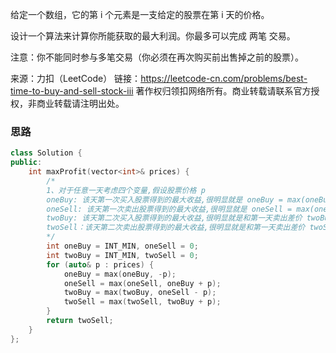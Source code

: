 给定一个数组，它的第 i 个元素是一支给定的股票在第 i 天的价格。

设计一个算法来计算你所能获取的最大利润。你最多可以完成 两笔 交易。

注意：你不能同时参与多笔交易（你必须在再次购买前出售掉之前的股票）。

来源：力扣（LeetCode）
链接：https://leetcode-cn.com/problems/best-time-to-buy-and-sell-stock-iii
著作权归领扣网络所有。商业转载请联系官方授权，非商业转载请注明出处。

### 思路

```c++
class Solution {
public:
    int maxProfit(vector<int>& prices) {
        /*
        1、对于任意一天考虑四个变量,假设股票价格 p
        oneBuy: 该天第一次买入股票得到的最大收益,很明显就是 oneBuy = max(oneBuy, -p);
        oneSell: 该天第一次卖出股票得到的最大收益,很明显就是 oneSell = max(oneSell, oneBuy+p);
        twoBuy: 该天第二次买入股票得到的最大收益,很明显就是和第一天卖出差价 twoBuy = max(twoBuy, oneSell - p);
        twoSell：该天第二次卖出股票得到的最大收益,很明显就是和第一天卖出差价 twoSell = max(twoSell, twoBuy + p);
        */
        int oneBuy = INT_MIN, oneSell = 0;
        int twoBuy = INT_MIN, twoSell = 0;
        for (auto& p : prices) {
            oneBuy = max(oneBuy, -p);
            oneSell = max(oneSell, oneBuy + p);
            twoBuy = max(twoBuy, oneSell - p);
            twoSell = max(twoSell, twoBuy + p);
        }
        return twoSell;
    }
};
```

